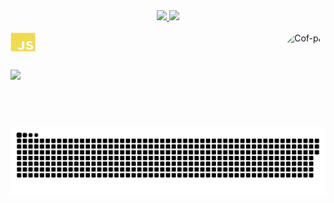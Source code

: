 <div align="center">
  <a href="https://github.com/cofthedev">
  <img height="160em" src="https://github-readme-stats.vercel.app/api?username=cofthedev&show_icons=true&theme=dracula&include_all_commits=true&count_private=true"/>
  <img height="160em" src="https://github-readme-stats.vercel.app/api/top-langs/?username=cofthedev&layout=compact&langs_count=2&theme=dracula"/>
</div>
<div style="display: inline_block"><br>
  <img align="center" alt="Cof-Js" height="30" width="40" src="https://raw.githubusercontent.com/devicons/devicon/master/icons/javascript/javascript-plain.svg">
  <img align="right" alt="Cof-pic" height="150" style="border-radius:50px;" src="https://avatars.githubusercontent.com/u/86751130?v=4">
</div>
  
##
 
<div>
  <a href="https://discord.gg/pDbY76q8Qf" target="_blank"><img src="https://img.shields.io/badge/Discord-7289DA?style=for-the-badge&logo=discord&logoColor=white" target="_blank"/>
 
  ![Snake animation](https://github.com/cofthedev/cofthedev/blob/output/github-contribution-grid-snake.svg)
</div>
